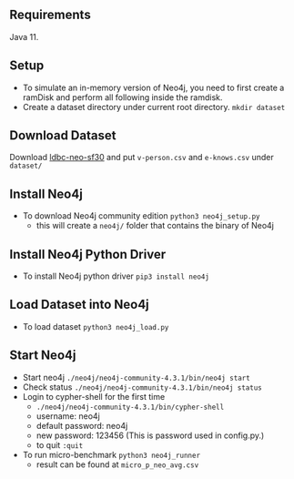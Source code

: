 ## Requirements
Java 11.

## Setup
- To simulate an in-memory version of Neo4j, you need to first create a ramDisk and perform all following inside the ramdisk.
- Create a dataset directory under current root directory. `mkdir dataset`

## Download Dataset
Download [ldbc-neo-sf30](https://drive.google.com/drive/folders/1JkKFFqUKOuL06fIe-YVsxvkrPtIQAsAa?usp=sharing) and put `v-person.csv` and `e-knows.csv` under `dataset/`

## Install Neo4j
- To download Neo4j community edition `python3 neo4j_setup.py`
  - this will create a `neo4j/` folder that contains the binary of Neo4j 

## Install Neo4j Python Driver
- To install Neo4j python driver `pip3 install neo4j`

## Load Dataset into Neo4j
- To load dataset `python3 neo4j_load.py`

## Start Neo4j
- Start neo4j `./neo4j/neo4j-community-4.3.1/bin/neo4j start`
- Check status `./neo4j/neo4j-community-4.3.1/bin/neo4j status`
- Login to cypher-shell for the first time
  - `./neo4j/neo4j-community-4.3.1/bin/cypher-shell`
  - username: neo4j
  - default password: neo4j
  - new password: 123456 (This is password used in config.py.)
  - to quit `:quit`
- To run micro-benchmark `python3 neo4j_runner`
  - result can be found at `micro_p_neo_avg.csv`
